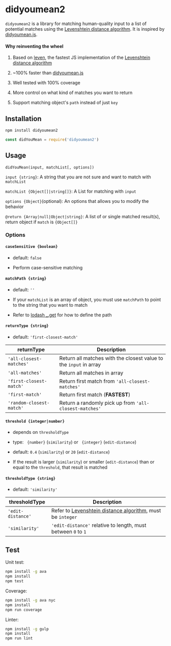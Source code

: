 [didyoumean.js]: https://github.com/dcporter/didyoumean.js
[Levenshtein distance algorithm]: https://en.wikipedia.org/wiki/Levenshtein_distance


# didyoumean2
`didyoumean2` is a library for matching human-quality input to a list of potential matches using the [Levenshtein distance algorithm][].
It is inspired by [didyoumean.js][].

#### Why reinventing the wheel
1. Based on [leven](https://github.com/sindresorhus/leven), the fastest JS implementation of the [Levenshtein distance algorithm][]

2. ~100% faster than [didyoumean.js][]

3. Well tested with 100% coverage

4. More control on what kind of matches you want to return

5. Support matching object's `path` instead of just `key`


## Installation
```sh
npm install didyoumean2
```

```js
const didYouMean = require('didyoumean2')
```


## Usage
```
didYouMean(input, matchList[, options])
```

`input {string}`: A string that you are not sure and want to match with `matchList`

`matchList {Object[]|string[]}`: A List for matching with `input`

`options {Object}`(optional): An options that allows you to modify the behavior

`@return {Array|null|Object|string}`: A list of or single matched result(s), return object if `match` is `{Object[]}`

### Options
#### `caseSensitive {boolean}`
  - default: `false`

  - Perform case-sensitive matching

#### `matchPath {string}`
  - default: `''`

  - If your `matchList` is an array of object, you must use `matchPath` to point to the string that you want to match

  - Refer to [lodash _.get](https://lodash.com/docs#get) for how to define the path

#### `returnType {string}`
  - default: `'first-closest-match'`

| returnType               | Description                                                       |
|--------------------------|-------------------------------------------------------------------|
| `'all-closest-matches'`  | Return all matches with the closest value to the `input` in array |
| `'all-matches'`          | Return all matches in array                                       |
| `'first-closest-match'`  | Return first match from `'all-closest-matches'`                   |
| `'first-match'`          | Return first match (__FASTEST__)                                  |
| `'random-closest-match'` | Return a randomly pick up from `'all-closest-matches'`            |

#### `threshold {integer|number}`
  - depends on `thresholdType`

  - type: ` {number}` (`similarity`) or ` {integer}` (`edit-distance`)

  - default: `0.4` (`similarity`) or `20` (`edit-distance`)

  - If the result is larger (`similarity`) or smaller (`edit-distance`) than or equal to the `threshold`, that result is matched

#### `thresholdType {string}`
  - default: `'similarity'`

| thresholdType     | Description                                                    |
|-------------------|----------------------------------------------------------------|
| `'edit-distance'` | Refer to [Levenshtein distance algorithm][], must be `integer` |
| `'similarity'`    | `'edit-distance'` relative to length, must between `0` to `1`  |


## Test
Unit test:
```sh
npm install -g ava
npm install
npm test
```

Coverage:
```sh
npm install -g ava nyc
npm install
npm run coverage
```

Linter:
```sh
npm install -g gulp
npm install
npm run lint
```
